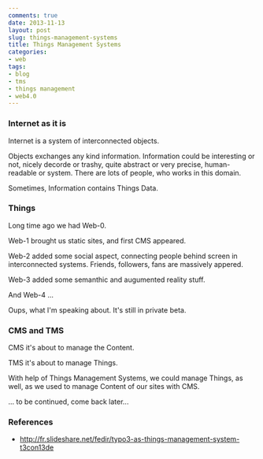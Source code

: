 ```yaml
---
comments: true
date: 2013-11-13
layout: post
slug: things-management-systems
title: Things Management Systems
categories:
- web
tags:
- blog
- tms
- things management
- web4.0
---
```


### Internet as it is

Internet is a system of interconnected objects.

Objects exchanges any kind information. Information could be interesting or not, nicely decorde or trashy, quite abstract or very precise, human-readable or system. There are lots of people, who works in this domain.

Sometimes, Information contains Things Data.

### Things

Long time ago we had Web-0.

Web-1 brought us static sites, and first CMS appeared.

Web-2 added some social aspect, connecting people behind screen in interconnected systems. Friends, followers, fans are massively appered.

Web-3 added some semanthic and augumented reality stuff.

And Web-4 ...

Oups, what I'm speaking about. It's still in private beta.

### CMS and TMS

CMS it's about to manage the Content.

TMS it's about to manage Things.

With help of Things Management Systems, we could manage Things, as well, as we used to manage Content of our sites with CMS.



... to be continued, come back later...



### References

* http://fr.slideshare.net/fedir/typo3-as-things-management-system-t3con13de 

